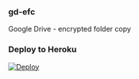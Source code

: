 ### gd-efc
Google Drive - encrypted folder copy
### Deploy to Heroku
[![Deploy](https://www.herokucdn.com/deploy/button.svg)](https://heroku.com/deploy)
